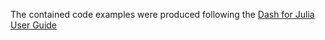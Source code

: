 The contained code examples were produced following the [Dash for Julia User Guide](https://dash-julia.plotly.com/)
